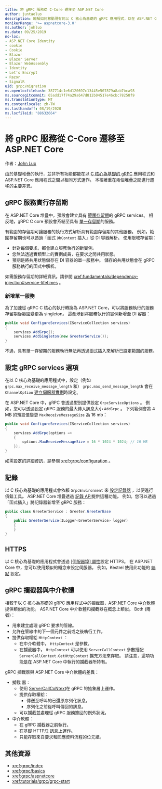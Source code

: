 ```yaml
---
title: 將 gRPC 服務從 C-Core 遷移至 ASP.NET Core
author: juntaoluo
description: 瞭解如何移動現有的以 C 核心為基礎的 gRPC 應用程式，以在 ASP.NET Core stack 之上執行。
monikerRange: '>= aspnetcore-3.0'
ms.author: johluo
ms.date: 09/25/2019
no-loc:
- ASP.NET Core Identity
- cookie
- Cookie
- Blazor
- Blazor Server
- Blazor WebAssembly
- Identity
- Let's Encrypt
- Razor
- SignalR
uid: grpc/migration
ms.openlocfilehash: 387714c1e6d120697c13445e507879a8ab7bca98
ms.sourcegitcommit: 65add17f74a29a647d812b04517e46cbc78258f9
ms.translationtype: MT
ms.contentlocale: zh-TW
ms.lasthandoff: 08/19/2020
ms.locfileid: "88632664"
---
```

# <a name="migrating-grpc-services-from-c-core-to-aspnet-core"></a>將 gRPC 服務從 C-Core 遷移至 ASP.NET Core

作者：[John Luo](https://github.com/juntaoluo)

由於基礎堆疊的執行，並非所有功能都能在以 [C 核心為基礎的 gRPC](https://grpc.io/blog/grpc-stacks) 應用程式和 ASP.NET Core 應用程式之間以相同方式運作。 本檔著重在兩個堆疊之間進行遷移的主要差異。

## <a name="grpc-service-implementation-lifetime"></a>gRPC 服務實行存留期

在 ASP.NET Core 堆疊中，預設會建立具有 [範圍存留期](xref:fundamentals/dependency-injection#service-lifetimes)的 gRPC services。 相反地，gRPC C core 預設會系結至具有 [單一存留期](xref:fundamentals/dependency-injection#service-lifetimes)的服務。

有範圍的存留期可讓服務的執行方式解析具有範圍存留期的其他服務。 例如，範圍存留期也可以透過「函式 `DbContext` 插入」從 DI 容器解析。 使用限域存留期：

* 針對每個要求，都會建立服務執行的新實例。
* 您無法透過實類型上的實例成員，在要求之間共用狀態。
* 預期是將共用狀態儲存在 DI 容器的單一服務中。 儲存的共用狀態會在 gRPC 服務執行的函式中解析。

如需服務存留期的詳細資訊，請參閱 <xref:fundamentals/dependency-injection#service-lifetimes> 。

### <a name="add-a-singleton-service"></a>新增單一服務

為了加速從 gRPC C 核心的執行轉換為 ASP.NET Core，可以將服務執行的服務存留期從範圍變更為 singleton。 這牽涉到將服務執行的實例新增至 DI 容器：

```csharp
public void ConfigureServices(IServiceCollection services)
{
    services.AddGrpc();
    services.AddSingleton(new GreeterService());
}
```

不過，具有單一存留期的服務執行無法再透過函式插入來解析已設定範圍的服務。

## <a name="configure-grpc-services-options"></a>設定 gRPC services 選項

在以 C 核心為基礎的應用程式中，設定（例如 `grpc.max_receive_message_length` 和） `grpc.max_send_message_length` 會在 `ChannelOption` [建立伺服器實例](https://grpc.io/grpc/csharp/api/Grpc.Core.Server.html#Grpc_Core_Server__ctor_System_Collections_Generic_IEnumerable_Grpc_Core_ChannelOption__)時設定。

在 ASP.NET Core 中，gRPC 會透過型別提供設定 `GrpcServiceOptions` 。 例如，您可以透過設定 gRPC 服務的最大傳入訊息大小 `AddGrpc` 。 下列範例會將 4 MB 的預設值變更 `MaxReceiveMessageSize` 為 16 mb：

```csharp
public void ConfigureServices(IServiceCollection services)
{
    services.AddGrpc(options =>
    {
        options.MaxReceiveMessageSize = 16 * 1024 * 1024; // 16 MB
    });
}
```

如需設定的詳細資訊，請參閱 <xref:grpc/configuration> 。

## <a name="logging"></a>記錄

以 C 核心為基礎的應用程式會依賴 `GrpcEnvironment` 來 [設定記錄器](https://grpc.io/grpc/csharp/api/Grpc.Core.GrpcEnvironment.html?q=size#Grpc_Core_GrpcEnvironment_SetLogger_Grpc_Core_Logging_ILogger_) ，以便進行偵錯工具。 ASP.NET Core 堆疊透過 [記錄 API](xref:fundamentals/logging/index)提供這種功能。 例如，您可以透過「函式插入」將記錄器新增至 gRPC 服務：

```csharp
public class GreeterService : Greeter.GreeterBase
{
    public GreeterService(ILogger<GreeterService> logger)
    {
    }
}
```

## <a name="https"></a>HTTPS

以 C 核心為基礎的應用程式會透過 [ [伺服器埠] 屬性](https://grpc.io/grpc/csharp/api/Grpc.Core.Server.html#Grpc_Core_Server_Ports)設定 HTTPS。 在 ASP.NET Core 中，您可以使用類似的概念來設定伺服器。 例如，Kestrel 使用此功能的 [端點](xref:fundamentals/servers/kestrel#endpoint-configuration) 設定。

## <a name="grpc-interceptors-vs-middleware"></a>gRPC 攔截器與中介軟體

相較于以 C 核心為基礎的 gRPC 應用程式中的攔截器，ASP.NET Core [中介軟體](xref:fundamentals/middleware/index) 提供類似的功能。 ASP.NET Core 中介軟體和攔截器在概念上類似。 Both (兩者)：

* 用來建立處理 gRPC 要求的管線。
* 允許在管線中的下一個元件之前或之後執行工作。
* 提供存取權給 `HttpContext` ：
  * 在中介軟體中， `HttpContext` 是參數。
  * 在攔截器中， `HttpContext` 可以使用 `ServerCallContext` 參數搭配 `ServerCallContext.GetHttpContext` 擴充方法來存取。 請注意，這項功能是在 ASP.NET Core 中執行的攔截器所特有。

gRPC 攔截器與 ASP.NET Core 中介軟體的差異：

* 攔截 器：
  * 使用 [ServerCallCoNtext](https://grpc.io/grpc/csharp/api/Grpc.Core.ServerCallContext.html)在 gRPC 的抽象層上運作。
  * 提供存取權給：
    * 傳送至呼叫的已還原序列化訊息。
    * 序列化之前從呼叫傳回的訊息。
  * 可以攔截並處理從 gRPC 服務擲回的例外狀況。
* 中介軟體：
  * 在 gRPC 攔截器之前執行。
  * 在基礎 HTTP/2 訊息上運作。
  * 只能存取來自要求和回應資料流程的位元組。

## <a name="additional-resources"></a>其他資源

* <xref:grpc/index>
* <xref:grpc/basics>
* <xref:grpc/aspnetcore>
* <xref:tutorials/grpc/grpc-start>
